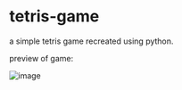 # tetris-game

a simple tetris game recreated using python.

preview of game:

![image](https://github.com/yulin2703/tetris-game/assets/118993869/6f0509ed-f69c-4b94-a76f-6b3c130c4649)

